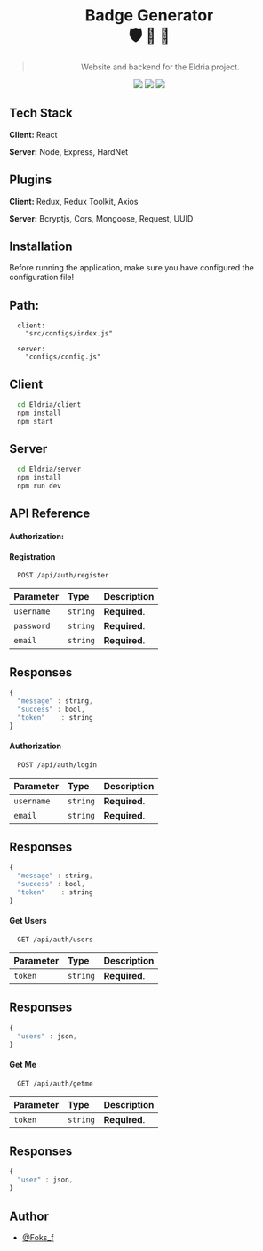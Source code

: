 <div align="center">

# Badge Generator <br> :shield: :badger: :mage:

> Website and backend for the Eldria project.

![](https://img.shields.io/badge/License-MIT-green.svg)
![](https://img.shields.io/badge/Author-Foks_f-orange.svg)
![](https://img.shields.io/badge/Node->=10-blue.svg)

</div>


## Tech Stack

**Client:** React

**Server:** Node, Express, HardNet


## Plugins

**Client:** Redux, Redux Toolkit, Axios

**Server:** Bcryptjs, Cors, Mongoose, Request, UUID

## Installation

Before running the application, make sure you have configured the configuration file!

## Path:
```path
  client:
    "src/configs/index.js"

  server:
    "configs/config.js"
```

## Client

```bash
  cd Eldria/client
  npm install
  npm start
```

## Server

```bash
  cd Eldria/server
  npm install
  npm run dev
```
    
## API Reference
#### Authorization:

#### Registration

```http
  POST /api/auth/register
```

| Parameter | Type     | Description                |
| :-------- | :------- | :------------------------- |
| `username` | `string` | **Required**.|
| `password` | `string` | **Required**.|
| `email` | `string` | **Required**.|

## Responses

```javascript
{
  "message" : string,
  "success" : bool,
  "token"    : string
}
```

#### Authorization

```http
  POST /api/auth/login
```

| Parameter | Type     | Description                |
| :-------- | :------- | :------------------------- |
| `username` | `string` | **Required**.|
| `email` | `string` | **Required**.|

## Responses

```javascript
{
  "message" : string,
  "success" : bool,
  "token"    : string
}
```

#### Get Users

```http
  GET /api/auth/users
```

| Parameter | Type     | Description                |
| :-------- | :------- | :------------------------- |
| `token` | `string` | **Required**.|

## Responses

```javascript
{
  "users" : json,
}
```

#### Get Me

```http
  GET /api/auth/getme
```

| Parameter | Type     | Description                |
| :-------- | :------- | :------------------------- |
| `token` | `string` | **Required**.|

## Responses

```javascript
{
  "user" : json,
}
```



## Author

- [@Foks_f](https://www.github.com/foksif)

